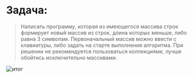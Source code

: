 # Задача: 
>Написать программу, которая из имеющегося массива строк формирует новый массив из строк, длина которых меньше, либо равна 3 символам. Первоначальный массив можно ввести с клавиатуры, либо задать на старте выполнения алгоритма. При решении не рекомендуется пользоваться коллекциями, лучше обойтись исключительно массивами.




![итог](https://github.com/Lilitaniya/final-hw/assets/141516288/e8bb750e-332a-4aad-89bd-8203ae2c9b28)

